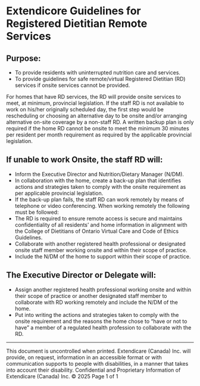 # Extendicore Guidelines for Registered Dietitian Remote Services

## Purpose:
- To provide residents with uninterrupted nutrition care and services.
- To provide guidelines for safe remote/virtual Registered Dietitian (RD) services if onsite services cannot be provided.

For homes that have RD services, the RD will provide onsite services to meet, at minimum, provincial legislation. If the staff RD is not available to work on his/her originally scheduled day, the first step would be rescheduling or choosing an alternative day to be onsite and/or arranging alternative on-site coverage by a non-staff RD. A written backup plan is only required if the home RD cannot be onsite to meet the minimum 30 minutes per resident per month requirement as required by the applicable provincial legislation.

## If unable to work Onsite, the staff RD will:
- Inform the Executive Director and Nutrition/Dietary Manager (N/DM).
- In collaboration with the home, create a back-up plan that identifies actions and strategies taken to comply with the onsite requirement as per applicable provincial legislation.
- If the back-up plan fails, the staff RD can work remotely by means of telephone or video conferencing. When working remotely the following must be followed:
- The RD is required to ensure remote access is secure and maintains confidentiality of all residents’ and home information in alignment with the College of Dietitians of Ontario Virtual Care and Code of Ethics Guidelines.
- Collaborate with another registered health professional or designated onsite staff member working onsite and within their scope of practice.
- Include the N/DM of the home to support within their scope of practice.

## The Executive Director or Delegate will:
- Assign another registered health professional working onsite and within their scope of practice or another designated staff member to collaborate with RD working remotely and include the N/DM of the home.
- Put into writing the actions and strategies taken to comply with the onsite requirement and the reasons the home chose to “have or not to have” a member of a regulated health profession to collaborate with the RD.

----

This document is uncontrolled when printed.
Extendicare (Canada) Inc. will provide, on request, information in an accessible format or with communication supports to people with disabilities, in a manner that takes into account their disability. Confidential and Proprietary Information of Extendicare (Canada) Inc. © 2025
Page 1 of 1